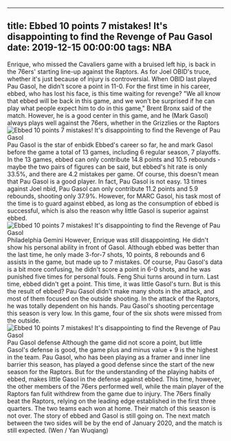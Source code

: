 
---
title: Ebbed 10 points 7 mistakes! It's disappointing to find the Revenge of Pau Gasol
date: 2019-12-15 00:00:00
tags:  NBA
---
Enrique, who missed the Cavaliers game with a bruised left hip, is back in the 76ers' starting line-up against the Raptors. As for Joel OBID's truce, whether it's just because of injury is controversial. When OBID last played Pau Gasol, he didn't score a point in 11-0. For the first time in his career, ebbed, who has lost his face, is this time waiting for revenge?
"We all know that ebbed will be back in this game, and we won't be surprised if he can play what people expect him to do in this game," Brent Bronx said of the match. However, he is a good center in this game, and he (Mark Gasol) always plays well against the 76ers, whether in the Grizzlies or the Raptors
![Ebbed 10 points 7 mistakes! It's disappointing to find the Revenge of Pau Gasol](c63b372ba70142a79d0427c743d1c1f8.jpg)
Pau Gasol is the star of enbidk
Ebbed's career so far, he and mark Gasol before the game a total of 13 games, including 6 regular season, 7 playoffs. In the 13 games, ebbed can only contribute 14.8 points and 10.5 rebounds - maybe the two pairs of figures can be said, but ebbed's hit rate is only 33.5%, and there are 4.2 mistakes per game.
Of course, this doesn't mean that Pau Gasol is a good player. In fact, Pau Gasol is not easy. 13 times against Joel nbid, Pau Gasol can only contribute 11.2 points and 5.9 rebounds, shooting only 37.9%. However, for MARC Gasol, his task most of the time is to guard against ebbed, as long as the consumption of ebbed is successful, which is also the reason why little Gasol is superior against ebbed.
![Ebbed 10 points 7 mistakes! It's disappointing to find the Revenge of Pau Gasol](4f2ecfe7037249c7a1f590972070afb8.jpg)
Philadelphia Gemini
However, Enrique was still disappointing. He didn't show his personal ability in front of Gasol. Although ebbed was better than the last time, he only made 3-for-7 shots, 10 points, 8 rebounds and 6 assists in the game, but made up to 7 mistakes. Of course, Pau Gasol's data is a bit more confusing, he didn't score a point in 6-0 shots, and he was punished five times for personal fouls.
Feng Shui turns around in turn. Last time, ebbed didn't get a point. This time, it was little Gasol's turn. But is this the result of ebbed? Pau Gasol didn't make many shots in the attack, and most of them focused on the outside shooting. In the attack of the Raptors, he was totally dependent on his hands. Pau Gasol's shooting percentage this season is very low. In this game, four of the six shots were missed from the outside.
![Ebbed 10 points 7 mistakes! It's disappointing to find the Revenge of Pau Gasol](a062ccdd3ed24044af2cf8a0f10d5a65.jpg)
Pau Gasol defense
Although the game did not score a point, but little Gasol's defense is good, the game plus and minus value + 9 is the highest in the team. Pau Gasol, who has been playing as a framer and inner line barrier this season, has played a good defense since the start of the new season for the Raptors. But for the understanding of the playing habits of ebbed, makes little Gasol in the defense against ebbed.
This time, however, the other members of the 76ers performed well, while the main player of the Raptors fan fulit withdrew from the game due to injury. The 76ers finally beat the Raptors, relying on the leading edge established in the first three quarters. The two teams each won at home. Their match of this season is not over. The story of ebbed and Gasol is still going on. The next match between the two sides will be by the end of January 2020, and the match is still expected.
(Wen / Yan Wuqiang)